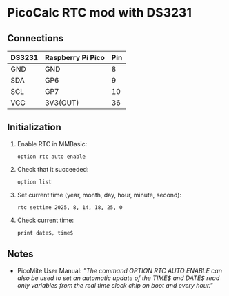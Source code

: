 # PicoCalc RTC mod with DS3231

## Connections

| DS3231 | Raspberry Pi Pico | Pin |
| ------ | ----------------- | --- |
| GND    | GND               |   8 |
| SDA    | GP6               |   9 |
| SCL    | GP7               |  10 |
| VCC    | 3V3(OUT)          |  36 |

## Initialization

1. Enable RTC in MMBasic:
    ```
    option rtc auto enable
    ```
1. Check that it succeeded:
    ```
    option list
    ```
1. Set current time (year, month, day, hour, minute, second):
    ```
    rtc settime 2025, 8, 14, 18, 25, 0
    ```
1. Check current time:
    ```
    print date$, time$
    ```

## Notes

* PicoMite User Manual: *"The command OPTION RTC AUTO ENABLE can also be used to set an automatic update of the TIME$ and DATE$ read only variables from the real time clock chip on boot and every hour."*

